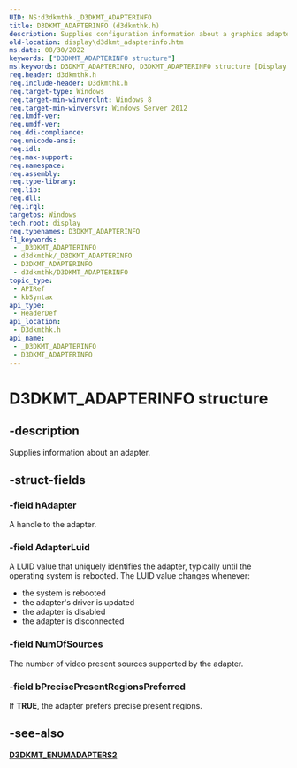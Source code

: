```yaml
---
UID: NS:d3dkmthk._D3DKMT_ADAPTERINFO
title: D3DKMT_ADAPTERINFO (d3dkmthk.h)
description: Supplies configuration information about a graphics adapter.
old-location: display\d3dkmt_adapterinfo.htm
ms.date: 08/30/2022
keywords: ["D3DKMT_ADAPTERINFO structure"]
ms.keywords: D3DKMT_ADAPTERINFO, D3DKMT_ADAPTERINFO structure [Display Devices], _D3DKMT_ADAPTERINFO, d3dkmthk/D3DKMT_ADAPTERINFO, display.d3dkmt_adapterinfo
req.header: d3dkmthk.h
req.include-header: D3dkmthk.h
req.target-type: Windows
req.target-min-winverclnt: Windows 8
req.target-min-winversvr: Windows Server 2012
req.kmdf-ver: 
req.umdf-ver: 
req.ddi-compliance: 
req.unicode-ansi: 
req.idl: 
req.max-support: 
req.namespace: 
req.assembly: 
req.type-library: 
req.lib: 
req.dll: 
req.irql: 
targetos: Windows
tech.root: display
req.typenames: D3DKMT_ADAPTERINFO
f1_keywords:
 - _D3DKMT_ADAPTERINFO
 - d3dkmthk/_D3DKMT_ADAPTERINFO
 - D3DKMT_ADAPTERINFO
 - d3dkmthk/D3DKMT_ADAPTERINFO
topic_type:
 - APIRef
 - kbSyntax
api_type:
 - HeaderDef
api_location:
 - D3dkmthk.h
api_name:
 - _D3DKMT_ADAPTERINFO
 - D3DKMT_ADAPTERINFO
---
```


# D3DKMT_ADAPTERINFO structure

## -description

Supplies information about an adapter.

## -struct-fields

### -field hAdapter

A handle to the adapter.

### -field AdapterLuid

A LUID value that uniquely identifies the adapter, typically until the operating system is rebooted. The LUID value changes whenever:

- the system is rebooted
- the adapter's driver is updated
- the adapter is disabled
- the adapter is disconnected

### -field NumOfSources

The number of video present sources supported by the adapter.

### -field bPrecisePresentRegionsPreferred

If **TRUE**, the adapter prefers precise present regions.

## -see-also

[**D3DKMT_ENUMADAPTERS2**](ns-d3dkmthk-_d3dkmt_enumadapters2.md)
